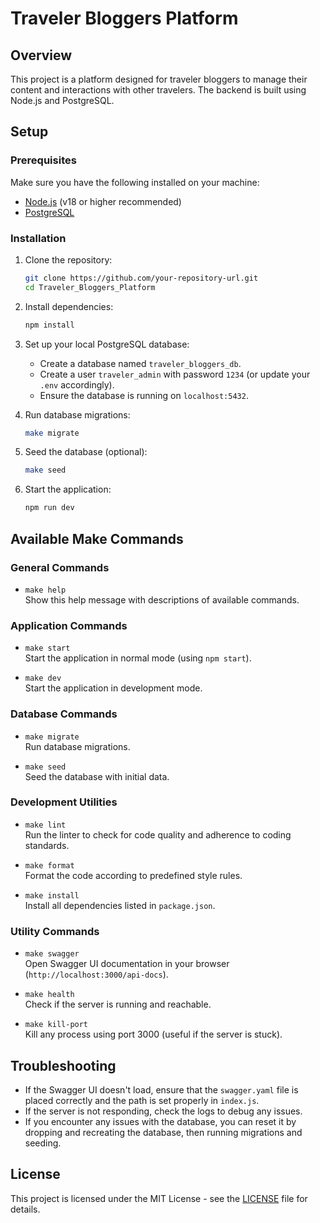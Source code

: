 # Traveler Bloggers Platform

## Overview
This project is a platform designed for traveler bloggers to manage their content and interactions with other travelers. The backend is built using Node.js and PostgreSQL.

## Setup

### Prerequisites
Make sure you have the following installed on your machine:
- [Node.js](https://nodejs.org/) (v18 or higher recommended)
- [PostgreSQL](https://www.postgresql.org/download/)

### Installation
1. Clone the repository:
    ```bash
    git clone https://github.com/your-repository-url.git
    cd Traveler_Bloggers_Platform
    ```

2. Install dependencies:
    ```bash
    npm install
    ```

3. Set up your local PostgreSQL database:
    - Create a database named `traveler_bloggers_db`.
    - Create a user `traveler_admin` with password `1234` (or update your `.env` accordingly).
    - Ensure the database is running on `localhost:5432`.

4. Run database migrations:
    ```bash
    make migrate
    ```

5. Seed the database (optional):
    ```bash
    make seed
    ```

6. Start the application:
    ```bash
    npm run dev
    ```

## Available Make Commands

### General Commands
- `make help`  
  Show this help message with descriptions of available commands.

### Application Commands
- `make start`  
  Start the application in normal mode (using `npm start`).

- `make dev`  
  Start the application in development mode.

### Database Commands
- `make migrate`  
  Run database migrations.

- `make seed`  
  Seed the database with initial data.

### Development Utilities
- `make lint`  
  Run the linter to check for code quality and adherence to coding standards.

- `make format`  
  Format the code according to predefined style rules.

- `make install`  
  Install all dependencies listed in `package.json`.

### Utility Commands
- `make swagger`  
  Open Swagger UI documentation in your browser (`http://localhost:3000/api-docs`).

- `make health`  
  Check if the server is running and reachable.

- `make kill-port`  
  Kill any process using port 3000 (useful if the server is stuck).

## Troubleshooting
- If the Swagger UI doesn't load, ensure that the `swagger.yaml` file is placed correctly and the path is set properly in `index.js`.
- If the server is not responding, check the logs to debug any issues.
- If you encounter any issues with the database, you can reset it by dropping and recreating the database, then running migrations and seeding.

## License
This project is licensed under the MIT License - see the [LICENSE](LICENSE) file for details.
